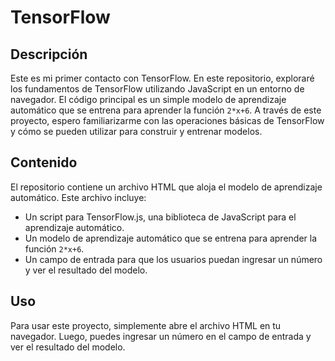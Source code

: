 # TensorFlow

## Descripción
Este es mi primer contacto con TensorFlow. En este repositorio, exploraré los fundamentos de TensorFlow utilizando JavaScript en un entorno de navegador. El código principal es un simple modelo de aprendizaje automático que se entrena para aprender la función `2*x+6`. A través de este proyecto, espero familiarizarme con las operaciones básicas de TensorFlow y cómo se pueden utilizar para construir y entrenar modelos.

## Contenido
El repositorio contiene un archivo HTML que aloja el modelo de aprendizaje automático. Este archivo incluye:
- Un script para TensorFlow.js, una biblioteca de JavaScript para el aprendizaje automático.
- Un modelo de aprendizaje automático que se entrena para aprender la función `2*x+6`.
- Un campo de entrada para que los usuarios puedan ingresar un número y ver el resultado del modelo.

## Uso
Para usar este proyecto, simplemente abre el archivo HTML en tu navegador. Luego, puedes ingresar un número en el campo de entrada y ver el resultado del modelo.

